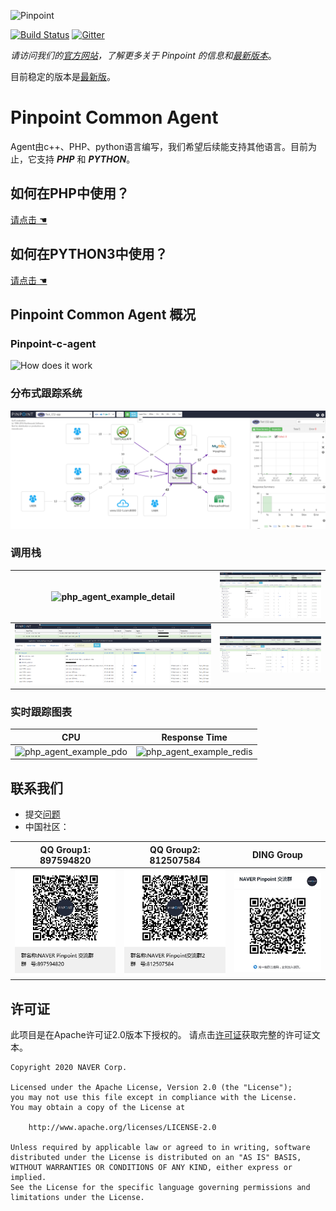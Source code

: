 ![Pinpoint](images/logo.png)

[![Build Status](https://travis-ci.com/naver/pinpoint-c-agent.svg?branch=master)](https://travis-ci.com/naver/pinpoint-c-agent) [![Gitter](https://badges.gitter.im/naver/pinpoint-c-agent.svg)](https://gitter.im/naver/pinpoint-c-agent?utm_source=badge&utm_medium=badge&utm_campaign=pr-badge)

*请访问我们的[官方网站](http://naver.github.io/pinpoint/)，了解更多关于 Pinpoint 的信息和[最新版本](https://naver.github.io/pinpoint/news.html)*。

目前稳定的版本是[最新版](https://github.com/naver/pinpoint-c-agent/releases)。

# Pinpoint Common Agent

Agent由c++、PHP、python语言编写，我们希望后续能支持其他语言。目前为止，它支持 **_PHP_** 和 **_PYTHON_**。

## 如何在PHP中使用？

 [请点击 ☚](DOC/PHP/Readme-CN.md)

## 如何在PYTHON3中使用？

[请点击 ☚](DOC/PY/Readme-CN.md)

## Pinpoint Common Agent 概况

### Pinpoint-c-agent 
![How does it work](images/pinpoint_0.2.png)

### 分布式跟踪系统
![php_agent_example](images/php_agent_example.png)

### 调用栈

![php_agent_example_detail](images/php_agent_example_detail.png) | ![php_agent_example_memcached](images/callstack-memcached.png)
--- | ---
![php_agent_example_pdo](images/callstack-pdo.png) | ![php_agent_example_redis](images/callstack-redis.png)

### 实时跟踪图表

 CPU | Response Time
 --- | ---
 ![php_agent_example_pdo](images/cpu.png) | ![php_agent_example_redis](images/responsetime.png)


## 联系我们
* 提交[问题](https://github.com/naver/pinpoint-c-agent/issues)
* 中国社区：

QQ Group1: 897594820 | QQ Group2: 812507584 | DING Group
:---:| :---: | :---:
![QQ Group1](images/NAVERPinpoint.png) | ![QQ Group2](images/NAVERPinpoint2.png) | ![DING Group](images/NaverPinpoint交流群-DING.jpg)


## 许可证
此项目是在Apache许可证2.0版本下授权的。
请点击[许可证](LICENSE)获取完整的许可证文本。

```
Copyright 2020 NAVER Corp.

Licensed under the Apache License, Version 2.0 (the "License");
you may not use this file except in compliance with the License.
You may obtain a copy of the License at

    http://www.apache.org/licenses/LICENSE-2.0

Unless required by applicable law or agreed to in writing, software
distributed under the License is distributed on an "AS IS" BASIS,
WITHOUT WARRANTIES OR CONDITIONS OF ANY KIND, either express or implied.
See the License for the specific language governing permissions and
limitations under the License.
```
